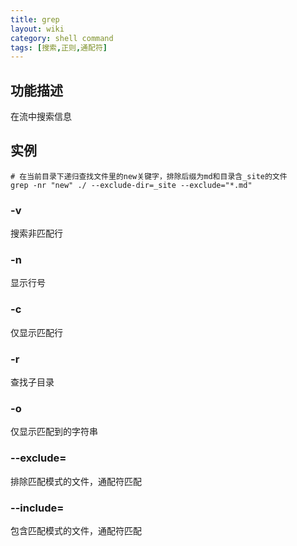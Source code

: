 ```yaml
---
title: grep
layout: wiki
category: shell command
tags: [搜索,正则,通配符]
---
```


## 功能描述

在流中搜索信息

## 实例

~~~
# 在当前目录下递归查找文件里的new关键字，排除后缀为md和目录含_site的文件
grep -nr "new" ./ --exclude-dir=_site --exclude="*.md"
~~~

### -v

搜索非匹配行

### -n

显示行号

### -c

仅显示匹配行

### -r

查找子目录

### -o

仅显示匹配到的字符串

### --exclude=

排除匹配模式的文件，通配符匹配

### --include=

包含匹配模式的文件，通配符匹配
